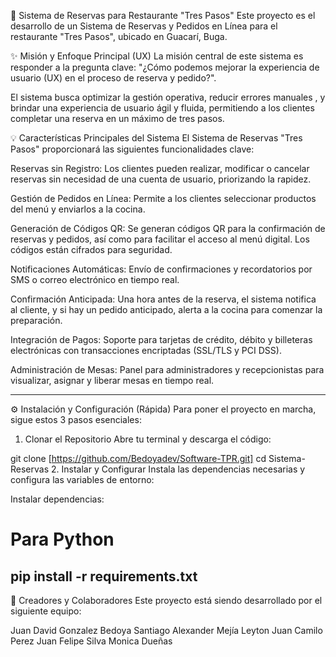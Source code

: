 🚀 Sistema de Reservas para Restaurante "Tres Pasos"
Este proyecto es el desarrollo de un Sistema de Reservas y Pedidos en Línea para el restaurante "Tres Pasos", ubicado en Guacarí, Buga.

✨ Misión y Enfoque Principal (UX)
La misión central de este sistema es responder a la pregunta clave: "¿Cómo podemos mejorar la experiencia de usuario (UX) en el proceso de reserva y pedido?".

El sistema busca optimizar la gestión operativa, reducir errores manuales , y brindar una experiencia de usuario ágil y fluida, permitiendo a los clientes completar una reserva en un máximo de tres pasos.

💡 Características Principales del Sistema
El Sistema de Reservas "Tres Pasos" proporcionará las siguientes funcionalidades clave:

Reservas sin Registro: Los clientes pueden realizar, modificar o cancelar reservas sin necesidad de una cuenta de usuario, priorizando la rapidez.

Gestión de Pedidos en Línea: Permite a los clientes seleccionar productos del menú y enviarlos a la cocina.

Generación de Códigos QR: Se generan códigos QR para la confirmación de reservas y pedidos, así como para facilitar el acceso al menú digital. Los códigos están cifrados para seguridad.

Notificaciones Automáticas: Envío de confirmaciones y recordatorios por SMS o correo electrónico en tiempo real.

Confirmación Anticipada: Una hora antes de la reserva, el sistema notifica al cliente, y si hay un pedido anticipado, alerta a la cocina para comenzar la preparación.

Integración de Pagos: Soporte para tarjetas de crédito, débito y billeteras electrónicas con transacciones encriptadas (SSL/TLS y PCI DSS).

Administración de Mesas: Panel para administradores y recepcionistas para visualizar, asignar y liberar mesas en tiempo real.

--------------------------------------------------------------------------------------------------------------------------
⚙️ Instalación y Configuración (Rápida)
Para poner el proyecto en marcha, sigue estos 3 pasos esenciales:

1. Clonar el Repositorio
Abre tu terminal y descarga el código:

git clone [https://github.com/Bedoyadev/Software-TPR.git]
cd Sistema-Reservas
2. Instalar y Configurar
Instala las dependencias necesarias y configura las variables de entorno:

Instalar dependencias:
# Para Python
pip install -r requirements.txt
----------------------------------------------------------------------------------------------------------------------------
👥 Creadores y Colaboradores
Este proyecto está siendo desarrollado por el siguiente equipo:

Juan David Gonzalez Bedoya 
Santiago Alexander Mejía Leyton 
Juan Camilo Perez 
Juan Felipe Silva 
Monica Dueñas
